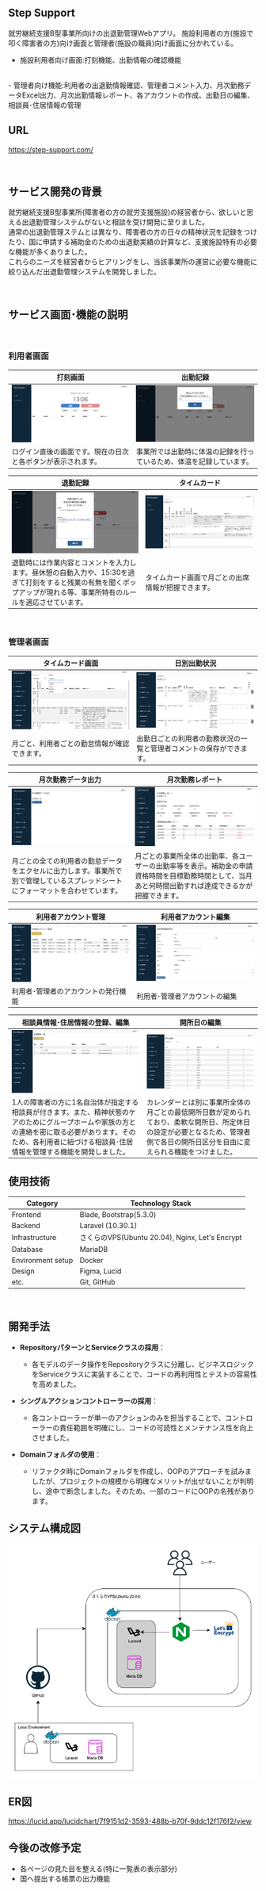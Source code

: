 ## Step Support
就労継続支援B型事業所向けの出退勤管理Webアプリ。
施設利用者の方(施設で叩く障害者の方)向け画面と管理者(施設の職員)向け画面に分かれている。
<br />
- 施設利用者向け画面:打刻機能、出勤情報の確認機能
<br>
- 管理者向け機能:利用者の出退勤情報確認、管理者コメント入力、月次勤務データExcel出力、月次出勤情報レポート、各アカウントの作成、出勤日の編集、相談員･住居情報の管理

<br />

## URL
https://step-support.com/

<br />

## サービス開発の背景
就労継続支援B型事業所(障害者の方の就労支援施設)の経営者から、欲しいと思える出退勤管理システムがないと相談を受け開発に至りました。
<br>
通常の出退勤管理ステムとは異なり、障害者の方の日々の精神状況を記録をつけたり、国に申請する補助金のための出退勤実績の計算など、支援施設特有の必要な機能が多くありました。<br>
これらのニーズを経営者からヒアリングをし、当該事業所の運営に必要な機能に絞り込んだ出退勤管理システムを開発しました。


<br />


## サービス画面･機能の説明

<br />

### 利用者画面
|打刻画面|出勤記録|
|----|----|
|![打刻画面](/docs/images/readme_user_1-1.png)|![出勤記録](/docs/images/readme_user_1-2.png)|
|ログイン直後の画面です。現在の日次と各ボタンが表示されます。|事業所では出勤時に体温の記録を行っているため、体温を記録しています。|

|退勤記録|タイムカード|
|----|----|
|![退勤記録](/docs/images/readme_user_2_1.png)|![タイムカード](/docs/images/readme_user_2_2.png)|
|退勤時には作業内容とコメントを入力します。昼休憩の自動入力や、15:30を過ぎて打刻をすると残業の有無を聞くポップアップが現れる等、事業所特有のルールを適応させています。|タイムカード画面で月ごとの出席情報が把握できます。|

<br />


### 管理者画面
|タイムカード画面|日別出勤状況|
|----|----|
|![タイムカード](/docs/images/readme_admin_1-1.png)|![出勤記録](/docs/images/readme_admin_1-2.png)|
|月ごと、利用者ごとの勤怠情報が確認できます。|出勤日ごとの利用者の勤務状況の一覧と管理者コメントの保存ができます。|

|月次勤務データ出力|月次勤務レポート|
|----|----|
|![タイムカード](/docs/images/readme_admin_2-1.png)|![出勤記録](/docs/images/readme_admin_2-2.png)|
|月ごとの全ての利用者の勤怠データをエクセルに出力します。事業所で別で管理しているスプレッドシートにフォーマットを合わせています。|月ごとの事業所全体の出勤率、各ユーザーの出勤率等を表示。補助金の申請資格時間を目標勤務時間として、当月あと何時間出勤すれば達成できるかが把握できます。|

|利用者アカウント管理|利用者アカウント編集|
|----|----|
|![タイムカード](/docs/images/readme_admin_3-1.png)|![出勤記録](/docs/images/readme_admin_3-2.png)|
|利用者･管理者のアカウントの発行機能|利用者･管理者アカウントの編集|

|相談員情報･住居情報の登録、編集|開所日の編集|
|----|----|
|![タイムカード](/docs/images/readme_admin_4-1.png)|![出勤記録](/docs/images/readme_admin_4-2.png)|
|1人の障害者の方に1名自治体が指定する相談員が付きます。また、精神状態のケアのためにグループホームや家族の方との連絡を密に取る必要があります。そのため、各利用者に紐づける相談員･住居情報を管理する機能を開発しました。|カレンダーとは別に事業所全体の月ごとの最低開所日数が定められており、柔軟な開所日、所定休日の設定が必要となるため、管理者側で各日の開所日区分を自由に変えられる機能をつけました。|


## 使用技術

| Category          | Technology Stack                                     |
| ----------------- | --------------------------------------------------   |
| Frontend          | Blade, Bootstrap(5.3.0)                                     |
| Backend           | Laravel (10.30.1)                                     |
| Infrastructure    | さくらのVPS(Ubuntu 20.04), Nginx, Let's Encrypt               |
| Database          | MariaDB                                              |
| Environment setup | Docker                                               |
| Design            | Figma, Lucid                                         |
| etc.              | Git, GitHub                                          |

<br />

## 開発手法

- **RepositoryパターンとServiceクラスの採用**：
  - 各モデルのデータ操作をRepositoryクラスに分離し、ビジネスロジックをServiceクラスに実装することで、コードの再利用性とテストの容易性を高めました。
  
- **シングルアクションコントローラーの採用**：
  - 各コントローラーが単一のアクションのみを担当することで、コントローラーの責任範囲を明確にし、コードの可読性とメンテナンス性を向上させました。

- **Domainフォルダの使用**：
  - リファクタ時にDomainフォルダを作成し、OOPのアプローチを試みましたが、プロジェクトの規模から明確なメリットが出せないことが判明し、途中で断念しました。そのため、一部のコードにOOPの名残があります。


## システム構成図
![システム構成図](/docs/images/readme_system_structure.png)
<br />


## ER図
https://lucid.app/lucidchart/7f9151d2-3593-488b-b70f-9ddc12f176f2/view
<br />

## 今後の改修予定

- 各ページの見た目を整える(特に一覧表の表示部分)
- 国へ提出する帳票の出力機能
